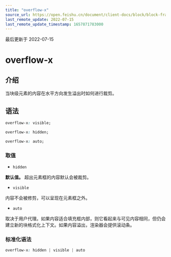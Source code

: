 ```yaml
---
title: "overflow-x"
source_url: https://open.feishu.cn/document/client-docs/block/block-frame/code-components-and-structure/view-layer/ttss/attributes/box-model/overflow-x
last_remote_update: 2022-07-15
last_remote_update_timestamp: 1657871783000
---
```

最后更新于 2022-07-15

# overflow-x

## 介绍

当块级元素的内容在水平方向发生溢出时如何进行裁剪。

## 语法

```css
overflow-x: visible;

overflow-x: hidden;

overflow-x: auto;
```

### 取值

-   `hidden`

**默认值。** 超出元素框的内容默认会被裁剪。

-   `visible`

内容不会被修剪，可以呈现在元素框之外。

-   `auto`

取决于用户代理。如果内容适合填充框内部，则它看起来与可见内容相同，但仍会建立新的块格式化上下文。如果内容溢出，渲染器会提供滚动条。

### 标准化语法

```css
overflow-x: hidden | visible | auto
```
